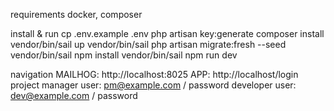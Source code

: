requirements
    docker, composer

install & run
    cp .env.example .env
    php artisan key:generate
    composer install
    vendor/bin/sail up
    vendor/bin/sail php artisan migrate:fresh --seed
    vendor/bin/sail npm install
    vendor/bin/sail npm run dev

navigation
    MAILHOG: http://localhost:8025
    APP: http://localhost/login
    project manager user: pm@example.com / password
    developer user: dev@example.com / password